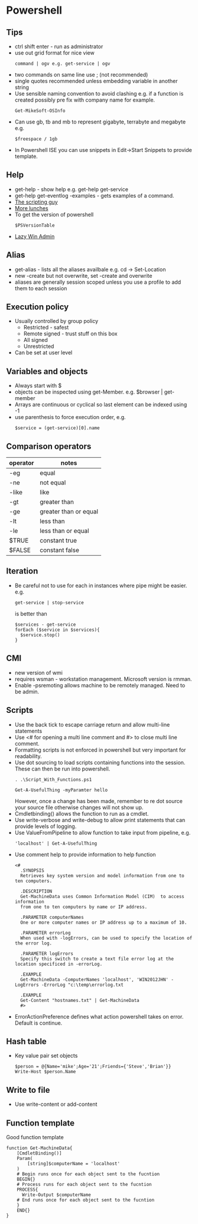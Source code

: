 # Powershell 

## Tips
* ctrl shift enter - run as administrator
* use out grid format for nice view
  ```
  command | ogv e.g. get-service | ogv
  ```
* two commands on same line use ; (not recommended)
* single quotes recommended unless embedding variable in another string
* Use sensible naming convention to avoid clashing e.g. if a function is created possibly pre fix with company name for example.
  ```
  Get-MikeSoft-OSInfo
  ```
* Can use gb, tb and mb to represent gigabyte, terrabyte and megabyte e.g.
  ```
  $freespace / 1gb
  ```
* In Powershell ISE you can use snippets in Edit->Start Snippets to provide template.

## Help  
* get-help - show help e.g. get-help get-service
* get-help get-eventlog -examples - gets examples of a command.
* [The scripting guy](https://blogs.technet.microsoft.com/heyscriptingguy/)
* [More lunches](https://morelunches.com/2012/12/01/learn-powershell-toolmaking-in-a-month-of-lunches/)
* To get the version of powershell
  ```
  $PSVersionTable
  ```
* [Lazy Win Admin](http://www.lazywinadmin.com/p/lazywinadmin-04.html)

## Alias  
* get-alias - lists all the aliases availbale e.g. cd -> Set-Location
* new -create but not overwrite, set -create and overwrite 
* aliases are generally session scoped unless you use a profile to add them to each session

## Execution policy
* Usually controlled by group policy
  * Restricted - safest
  * Remote signed - trust stuff on this box
  * All signed
  * Unrestricted
* Can be set at user level

## Variables and objects
* Always start with $
* objects can be inspected using get-Member.  e.g. $browser | get-member
* Arrays are continuous or cyclical so last element can be indexed using -1
* use parenthesis to force execution order, e.g.
  ```
  $service = (get-service)[0].name
  ```

## Comparison operators

| operator | notes |
| ---------| ----------- |
| -eg      | equal     |
| -ne      | not equal |
| -like    | like |
| -gt      | greater than |
| -ge      | greater than or equal |
| -lt      | less than |
| -le      | less than or equal |
| $TRUE    | constant true |
| $FALSE   | constant false |

## Iteration
* Be careful not to use for each in instances where pipe might be easier.  e.g.
  ```
  get-service | stop-service
  ```
  
  is better than
  
  ```
  $services - get-service
  forEach ($service in $services){
    $service.stop()
  }
  ```

## CMI
* new version of wmi
* requires wsman - workstation management. Microsoft version is rmman.
* Enable -psremoting allows machine to be remotely managed.  Need to be admin.

## Scripts
* Use the back tick to escape carriage return and allow multi-line statements
* Use <# for opening a multi line comment and #> to close multi line comment.
* Formatting scripts is not enforced in powershell but very important for readability.
* Use dot sourcing to load scripts containing functions into the session.  These can then be run into powershell.
  ```
  . .\Script_With_Functions.ps1
  
  Get-A-UsefulThing -myParamter hello
  ```
  However, once a change has been made, remember to re dot source your source file otherwise changes will not show up.
* Cmdletbinding() allows the function to run as a cmdlet.
* Use write-verbose and write-debug to allow print statements that can provide levels of logging.
* Use ValueFromPipeline to allow function to take input from pipeline, e.g. 
  ```
  'localhost' | Get-A-UsefulThing
  ```
* Use comment help to provide information to help function
  ```
  <#
    .SYNOPSIS
    Retrieves key system version and model information from one to ten computers.

    .DESCRIPTION
    Get-MachineData uses Common Information Model (CIM)  to access information 
    from one to ten computers by name or IP address.

    .PARAMETER computerNames
    One or more computer names or IP address up to a maximum of 10.

    .PARAMETER errorLog
    When used with -logErrors, can be used to specify the location of the error log.

    .PARAMETER logErrors
    Specify this switch to create a text file error log at the location specificed in -errorLog.

    .EXAMPLE
    Get-MachineData -ComputerNames 'localhost', 'WIN2012JHN' -LogErrors -ErrorLog "c:\temp\errorlog.txt

    .EXAMPLE
    Get-Content "hostnames.txt" | Get-MachineData
    #>
  ```
*  ErrorActionPreference defines what action powershell takes on error.  Default is continue.



## Hash table
* Key value pair set objects
  ``` 
  $person = @{Name='mike';Age='21';Friends={'Steve','Brian'}}
  Write-Host $person.Name
  ```
  
## Write to file
* Use write-content or add-content

## Function template
Good function template
```
function Get-MachineData{
    [CmdletBinding()]
    Param(
        [string]$computerName = 'localhost' 
    )
    # Begin runs once for each object sent to the fucntion
    BEGIN{}
    # Process runs for each object sent to the fucntion
    PROCESS{
      Write-Output $computerName
    # End runs once for each object sent to the fucntion
    }
    END{}
}
```
  


